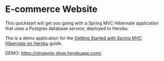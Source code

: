 # E-commerce Website

This quickstart will get you going with a Spring MVC Hibernate application that uses a Postgres database service, deployed to Heroku.

The is a demo application for the [Getting Started with Spring MVC Hibernate on Heroku](https://devcenter.heroku.com/articles/getting-started-with-spring-mvc-hibernate) guide.

DEMO: https://otrajenie-shop.herokuapp.com/


